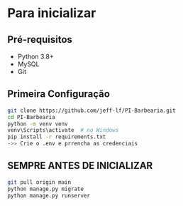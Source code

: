 # Para inicializar

## Pré-requisitos
- Python 3.8+
- MySQL
- Git

## Primeira Configuração
```bash
git clone https://github.com/jeff-lf/PI-Barbearia.git
cd PI-Barbearia
python -m venv venv
venv\Scripts\activate  # no Windows
pip install -r requirements.txt
->> Crie o .env e prrencha as credenciais
```


## SEMPRE ANTES DE INICIALIZAR

```bash
git pull origin main
python manage.py migrate
python manage.py runserver
```